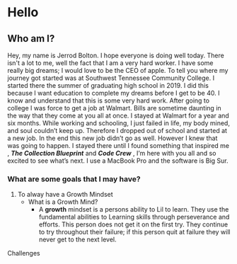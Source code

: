 # Hello


## Who am I? 

Hey, my name is Jerrod Bolton. I hope everyone is doing well today. There isn't a lot to me, well the fact that I am a very hard worker. I have some really big dreams; I would love to be the CEO of apple. To tell you where my journey got started was at Southwest  Tennessee Community College. I started there the summer of graduating high school in 2019. I did this because I want education to complete my dreams before I get to be 40. I know and understand that this is some very hard work. After going to college I was force to get a job at Walmart. Bills are sometime daunting in the way that they come at you all at once. I stayed at Walmart for a year and six months. While working and schooling, I just failed in life, my body mined, and soul couldn’t keep up.  Therefore I dropped out of school and started at a new job. In the end this new job didn’t go as well. However I knew that was going to happen. I stayed there until I found something that inspired me , ***The Collection Blueprint*** and ***Code Crew*** , I’m here with you all and so excited to see what’s next. I use a MacBook Pro and the software is Big Sur. 


### What are some goals that I may have? 

1. To alway have a Growth Mindset 
    - What is a Growth Mind? 
      - A **growth** mindset is a persons ability to Lil to learn. They use the fundamental abilities to Learning skills through perseverance and efforts. This person does not get it on the first try. They continue to try throughout their failure; if this person quit at failure they will never get to the next level. 
 
 Challenges 







